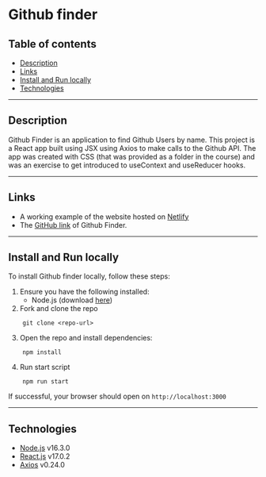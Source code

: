 # Github finder

## Table of contents

- [Description](#description)
- [Links](#links)
- [Install and Run locally](#install-and-run-locally)
- [Technologies](#technologies)

---

## Description

Github Finder is an application to find Github Users by name.
This project is a React app built using JSX using Axios to make calls to the Github API. The app was created with CSS (that was provided as a folder in the course) and was an exercise to get introduced to useContext and useReducer hooks.

---

## Links

- A working example of the website hosted on [Netlify](https://githubfinder808.netlify.app/)
- The [GitHub link](https://github.com/Mattk47/github-finder) of Github Finder.

---

## Install and Run locally

To install Github finder locally, follow these steps:

1. Ensure you have the following installed:
   - Node.js (download [here](https://nodejs.org/en/))
2. Fork and clone the repo

```
    git clone <repo-url>
```

3. Open the repo and install dependencies:

```
    npm install
```

4. Run start script

```
    npm run start
```

If successful, your browser should open on `http://localhost:3000`

---

## Technologies

- [Node.js](https://nodejs.org/en/) v16.3.0
- [React.js](https://reactjs.org/) v17.0.2
- [Axios](https://axios-http.com/) v0.24.0